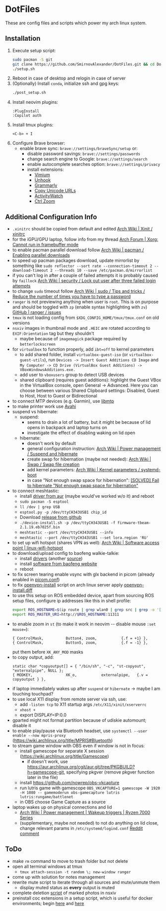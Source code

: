 # DotFiles

These are config files and scripts which power my arch linux system.

## Installation

1. Execute setup script:
   ```bash
   sudo pacman -S git
   git clone https://github.com/SmirnovAlexander/DotFiles.git && cd DotFiles
   ./setup.sh
   ```
2. Reboot in case of desktop and relogin in case of server
3. (Optionally) Install `conda`, initialize ssh and gpg keys:
   ```bash
   ./post_setup.sh
   ```
4. Install neovim plugins:
   ```
   :PlugInstall
   :Copilot auth
   ```
5. Install tmux plugins:
   ```
   <C-b> + I
   ```
6. Configure Brave browser:
   - enable brave sync: `brave://settings/braveSync/setup` or:
     - disable password savings: `brave://settings/passwords`
     - change search engine to Google: `brave://settings/search`
     - enable autocomplete searches option: `brave://settings/privacy`
     - install extensions:
       - [Vimium](https://chromewebstore.google.com/detail/vimium/dbepggeogbaibhgnhhndojpepiihcmeb)
       - [Unhook](https://chromewebstore.google.com/detail/unhook-remove-youtube-rec/khncfooichmfjbepaaaebmommgaepoid)
       - [Grammarly](https://chromewebstore.google.com/detail/grammarly-ai-writing-and/kbfnbcaeplbcioakkpcpgfkobkghlhen)
       - [Copy Unicode URLs](https://chromewebstore.google.com/detail/copy-unicode-urls/fnbbfiapefhkicjhecnoepbijhanpkjp)
       - [ActivityWatch](https://chromewebstore.google.com/detail/activitywatch-web-watcher/nglaklhklhcoonedhgnpgddginnjdadi)
       - [Ctrl Zoom](https://chromewebstore.google.com/detail/ctrl-zoom/indpmklmjbcfkbnbhoknlggplddednhp)

## Additional Configuration Info

- `.xinitrc` should be copied from default and edited [Arch Wiki | Xinit / xinitrc](https://wiki.archlinux.org/title/Xinit#xinitrc)
- for the iGPU/GPU laptop, follow info from my thread [Arch Forum | Xorg: Cannot run in framebuffer mode](https://bbs.archlinux.org/viewtopic.php?pid=2248491)
- to enable pacman parallel download follow [Arch Wiki | pacman / Enabling parallel downloads](https://wiki.archlinux.org/title/pacman#Enabling_parallel_downloads)
- to speed up pacman packages download, update mirrorlist by something like `sudo reflector --sort rate --connection-timeout 2 --download-timeout 2 --threads 10 --save /etc/pacman.d/mirrorlist`
- if you can't log in after a couple of failed attempts it is probably caused by `faillock` [Arch Wiki | security / Lock out user after three failed login attempts](https://wiki.archlinux.org/title/security#Lock_out_user_after_three_failed_login_attempts)
- to change `sudo` timeout follow [Arch Wiki | sudo / Tips and tricks / Reduce the number of times you have to type a password](https://wiki.archlinux.org/title/sudo#Reduce_the_number_of_times_you_have_to_type_a_password)
- `ranger` is not previewing anything when user is `root`. This is on purpose and should be toggled with `zp` (enable syntax highlighting with `zv`) [GitHub | ranger / issues](https://github.com/ranger/ranger/issues/1369#issuecomment-450562777)
- `tmux` is not loading config from `$XDG_CONFIG_HOME/tmux/tmux.conf` on old versions
- `nsxiv` images in thumbnail mode and `.HEIC` are rotated according to `EXIF:Orientation` tag but they shouldn't
  - maybe because of `imagemagick` package required by `betterlockscreen`
- for `virtualbox` to function properly, add `ibt=off` to kernel parameters
  - to add shared folder, install `virtualbox-guest-iso` (or `virtualbox-guest-utils`), run `Devices -> Insert Guest Additions CD Image` and `My Computer -> CD Drive (VirtualBox Guest Additions) -> VBoxWindowsAdditions.exe.`
  - add user to `vboxusers` group to detect USB devices
  - shared clipboard (requires guest additions): highlight the Guest VBox in the VirtualBox console, open General -> Advanced. Here you can choose between various Shared Clipboard settings: Disabled, Guest to Host, Host to Guest or Bidirectional
- to connect MTP devices (e.g. Garmin), use [libmtp](https://wiki.archlinux.org/title/Media_Transfer_Protocol#libmtp)
- to make printer work use [Avahi](https://wiki.archlinux.org/title/Avahi)
- suspend vs hibernate:
  - suspend:
    - seems to drain a lot of battery, but it might be because of lid opens in backpack and laptop turns on
    - investigate the effect of disabling waking on lid open
  - hibernate:
    - doesn't work by default
    - general configuration instruction: [Arch Wiki | Power management / Suspend and hibernate](https://wiki.archlinux.org/title/Power_management/Suspend_and_hibernate#Hibernation)
    - create swap for hibernation (maybe not needed): [Arch Wiki | Swap / Swap file creation](https://wiki.archlinux.org/title/swap#Swap_file_creation)
    - add kernel parameters: [Arch Wiki | Kernel parameters / systemd-boot](https://wiki.archlinux.org/title/Kernel_parameters#systemd-boot)
    - in case "Not enough swap space for hibernation": [[SOLVED] Fail to hibernate "Not enough swap space for hibernation"](https://bbs.archlinux.org/viewtopic.php?id=259382)
- to connect meshtastic:
  - install [driver from aur](https://aur.archlinux.org/packages/ch343ser-dkms-git) (maybe would've worked w/o it) and reboot
  - `sudo pacman -S esptool`
  - `ll /dev | grep USB`
  - `esptool.py -p /dev/ttyCH343USB1 chip_id`
  - Download [release from github](https://github.com/meshtastic/firmware/releases)
  - `./device-install.sh -p /dev/ttyCH343USB1 -f firmware-tbeam-2.1.19.eb7025f.bin`
  - `meshtastic --port /dev/ttyCH343USB1 --info`
  - `meshtastic --port /dev/ttyCH343USB1 --set lora.region 'RU'`
- to set up wifi hotspot (shares VPN as well): [Arch Wiki | Software access point | linux-wifi-hotspot](https://wiki.archlinux.org/title/software_access_point#linux-wifi-hotspot)
- to download/upload config to baofeng walkie-talkie:
  - install [drivers](https://www.silabs.com/developers/usb-to-uart-bridge-vcp-drivers?tab=downloads?tab=downloads) (another [source](https://xn--80abhh4be6b.xn--p1ai/ivstrukcii-i-soft/drajveri))
  - install [software from baofeng website](https://www.baofengradio.com/pages/download)
  - reboot
- to fix screen tearing enable vsync with glx backend in picom (already enabled in [picom.conf](./.config/picom/picom.conf))
- to fix [openvpn-install](https://github.com/angristan/openvpn-install) script on arch linux server apply [openvpn-install.diff](./.local/share/diffs/openvpn-install.diff)
- to use this setup on ROS embedded device, apart from sourcing ROS setup files, configure ip addresses like this in shell profile:
  ```bash
  export ROS_HOSTNAME=$(ip route | grep wlan0 | grep src | grep -o '[0-9]\{1,3\}\.[0-9]\{1,3\}\.[0-9]\{1,3\}\.[0-9]\{1,3\}' | tail -1)
  export ROS_MASTER_URI=http://$ROS_HOSTNAME:11311
  ```
- to enable zoom in `st` (to make it work in neovim -- disable mouse `:set mouse=`):
  ```
  { ControlMask,          Button4, zoom,           {.f = +1} },
  { ControlMask,          Button5, zoom,           {.f = -1} },
  ```
  put them before `XK_ANY_MOD` masks
- to copy output, add:
  ```
  static char *copyoutput[] = { "/bin/sh", "-c", "st-copyout", "externalpipe", NULL };
  { MODKEY,               XK_o,           externalpipe,   {.v = copyoutput } },
  ```
- if laptop immediately wakes up after `suspend` or `hibernate` -> maybe I am touching touchpad?
- to use local X11 display from remote server via ssh, use:
  - add `-listen tcp` to X11 startup args `/etc/X11/xinit/xserverrc`
  - `xhost +`
  - export DISPLAY=IP:0.0
- gparted might not format partition because of udiskie automount; disable it
- to enable play/pause via Bluetooth headset, use `systemctl --user enable --now mpris-proxy` (https://wiki.archlinux.org/title/MPRIS#Bluetooth)
- to stream game window with OBS even if window is not in focus:
  - install gamescope for separate X session (https://wiki.archlinux.org/title/Gamescope)
    - if doesn't work, use https://aur.archlinux.org/cgit/aur.git/tree/PKGBUILD?h=gamescope-git, specifying pkgver (remove pkgver function later in the file)
  - install https://github.com/nowrep/obs-vkcapture
  - run lutris game with gamescope `OBS_VKCAPTURE=1 gamescope -W 1920 -H 1080 -- gamemoderun obs-gamecapture lutris lutris:rungame/battlenet`
  - in OBS choose Game Capture as a source
- laptop wakes up on physical connections and lid
  - [Arch Wiki | Power management | Wakeup triggers | Ryzen 7000 Series](https://wiki.archlinux.org/title/Power_management/Wakeup_triggers#Ryzen_7000_Series)
  - (supplementary, maybe not needed) to not do anything on lid close, change relevant params in `/etc/systemd/logind.conf` [Reddit comment](https://www.reddit.com/r/archlinux/comments/xfikhq/help_dont_suspend_after_closing_laptop_lid_when_i/)

## ToDo

- make `rm` command to move to trash folder but not delete
- open all terminal windows at tmux
  - `tmux attach-session -t random \; new-window ranger`
- come up with solution for notes management
- rewrite mute script to iterate through all sources and mute/unmute them
  - display muted status as **every** output is muted
- complete deletion [script](./config/nsxiv/exec/key-handler) of marked photos in nsxiv
- preinstall coc extensions in a setup script, which is useful for docker environments; begin [here](https://github.com/neoclide/coc.nvim/issues/2237) and [here](https://github.com/neoclide/coc.nvim/issues/118)
